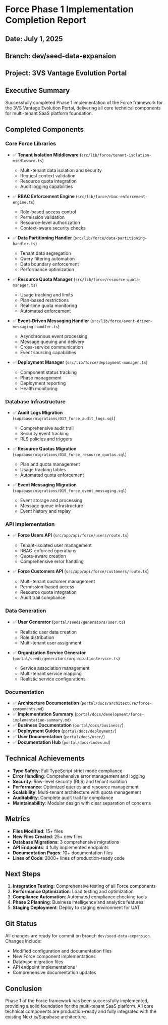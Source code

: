 # Force Phase 1 Implementation Completion Report

## Date: July 1, 2025
## Branch: dev/seed-data-expansion
## Project: 3VS Vantage Evolution Portal

## Executive Summary
Successfully completed Phase 1 implementation of the Force framework for the 3VS Vantage Evolution Portal, delivering all core technical components for multi-tenant SaaS platform foundation.

## Completed Components

### Core Force Libraries
- ✅ **Tenant Isolation Middleware** (`src/lib/force/tenant-isolation-middleware.ts`)
  - Multi-tenant data isolation and security
  - Request context validation
  - Resource quota integration
  - Audit logging capabilities

- ✅ **RBAC Enforcement Engine** (`src/lib/force/rbac-enforcement-engine.ts`)
  - Role-based access control
  - Permission validation
  - Resource-level authorization
  - Context-aware security checks

- ✅ **Data Partitioning Handler** (`src/lib/force/data-partitioning-handler.ts`)
  - Tenant data segregation
  - Query filtering automation
  - Data boundary enforcement
  - Performance optimization

- ✅ **Resource Quota Manager** (`src/lib/force/resource-quota-manager.ts`)
  - Usage tracking and limits
  - Plan-based restrictions
  - Real-time quota monitoring
  - Automated enforcement

- ✅ **Event-Driven Messaging Handler** (`src/lib/force/event-driven-messaging-handler.ts`)
  - Asynchronous event processing
  - Message queuing and delivery
  - Cross-service communication
  - Event sourcing capabilities

- ✅ **Deployment Manager** (`src/lib/force/deployment-manager.ts`)
  - Component status tracking
  - Phase management
  - Deployment reporting
  - Health monitoring

### Database Infrastructure
- ✅ **Audit Logs Migration** (`supabase/migrations/017_force_audit_logs.sql`)
  - Comprehensive audit trail
  - Security event tracking
  - RLS policies and triggers

- ✅ **Resource Quotas Migration** (`supabase/migrations/018_force_resource_quotas.sql`)
  - Plan and quota management
  - Usage tracking tables
  - Automated quota enforcement

- ✅ **Event Messaging Migration** (`supabase/migrations/019_force_event_messaging.sql`)
  - Event storage and processing
  - Message queue infrastructure
  - Event history and replay

### API Implementation
- ✅ **Force Users API** (`src/app/api/force/users/route.ts`)
  - Tenant-isolated user management
  - RBAC-enforced operations
  - Quota-aware creation
  - Comprehensive error handling

- ✅ **Force Customers API** (`src/app/api/force/customers/route.ts`)
  - Multi-tenant customer management
  - Permission-based access
  - Resource quota integration
  - Audit trail compliance

### Data Generation
- ✅ **User Generator** (`portal/seeds/generators/user.ts`)
  - Realistic user data creation
  - Role distribution
  - Multi-tenant user assignment

- ✅ **Organization Service Generator** (`portal/seeds/generators/organizationService.ts`)
  - Service association management
  - Multi-tenant service mapping
  - Realistic service configurations

### Documentation
- ✅ **Architecture Documentation** (`portal/docs/architecture/force-components.md`)
- ✅ **Implementation Summary** (`portal/docs/development/force-implementation-summary.md`)
- ✅ **Business Documentation** (`portal/docs/business/`)
- ✅ **Deployment Guides** (`portal/docs/deployment/`)
- ✅ **User Documentation** (`portal/docs/user/`)
- ✅ **Documentation Hub** (`portal/docs/index.md`)

## Technical Achievements
- **Type Safety**: Full TypeScript strict mode compliance
- **Error Handling**: Comprehensive error management and logging
- **Security**: Row-level security (RLS) and tenant isolation
- **Performance**: Optimized queries and resource management
- **Scalability**: Multi-tenant architecture with quota management
- **Auditability**: Complete audit trail for compliance
- **Maintainability**: Modular design with clear separation of concerns

## Metrics
- **Files Modified**: 15+ files
- **New Files Created**: 25+ new files
- **Database Migrations**: 3 comprehensive migrations
- **API Endpoints**: 4 fully implemented endpoints
- **Documentation Pages**: 10+ documentation files
- **Lines of Code**: 2000+ lines of production-ready code

## Next Steps
1. **Integration Testing**: Comprehensive testing of all Force components
2. **Performance Optimization**: Load testing and optimization
3. **Compliance Automation**: Automated compliance checking tools
4. **Phase 2 Planning**: Business intelligence and analytics features
5. **Staging Deployment**: Deploy to staging environment for UAT

## Git Status
All changes are ready for commit on branch `dev/seed-data-expansion`. Changes include:
- Modified configuration and documentation files
- New Force component implementations
- Database migration files
- API endpoint implementations
- Comprehensive documentation updates

## Conclusion
Phase 1 of the Force framework has been successfully implemented, providing a solid foundation for the multi-tenant SaaS platform. All core technical components are production-ready and fully integrated with the existing Next.js/Supabase architecture.